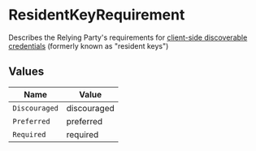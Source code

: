 # ResidentKeyRequirement

Describes the Relying Party's requirements for <a href="https:www.w3.orgTRwebauthn-2#client-side-discoverable-credential">client-side  discoverable credentials<a> (formerly known as "resident keys")


## Values

| Name          | Value         |
| ------------- | ------------- |
| `Discouraged` | discouraged   |
| `Preferred`   | preferred     |
| `Required`    | required      |